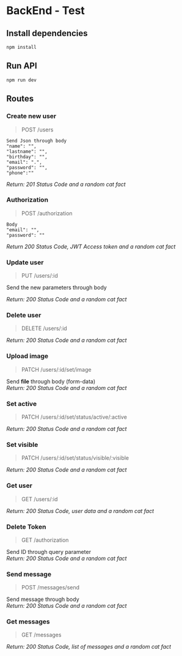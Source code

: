 # BackEnd - Test

## Install dependencies

    npm install

## Run API

    npm run dev
    
## Routes

### Create new user
>POST  /users

    Send Json through body
    "name": "",
	"lastname": "",
	"birthday": "",
	"email": ".",
	"password": "",
	"phone":""

*Return: 201 Status Code and a random cat fact*

### Authorization
> POST /authorization

    Body
    "email": "",
	"password": ""

*Return 200 Status Code, JWT Access token and a random cat fact*

### Update user
> PUT /users/:id

Send the new parameters through body

*Return: 200 Status Code and a random cat fact*

### Delete user
> DELETE /users/:id

*Return: 200 Status Code and a random cat fact*

### Upload image
> PATCH /users/:id/set/image

Send **file** through body (form-data)
<br>
*Return: 200 Status Code and a random cat fact*

### Set active
> PATCH  /users/:id/set/status/active/:active

*Return: 200 Status Code and a random cat fact*

### Set visible 
> PATCH /users/:id/set/status/visible/:visible

*Return: 200 Status Code and a random cat fact*

### Get user
> GET /users/:id

*Return: 200 Status Code, user data and a random cat fact*

### Delete Token
>  GET /authorization

Send ID through query parameter
<br>
*Return: 200 Status Code and a random cat fact*

### Send message
> POST /messages/send

Send message through body
<br>
*Return: 200 Status Code and a random cat fact*

### Get messages
> GET /messages

*Return: 200 Status Code, list of messages and a random cat fact*